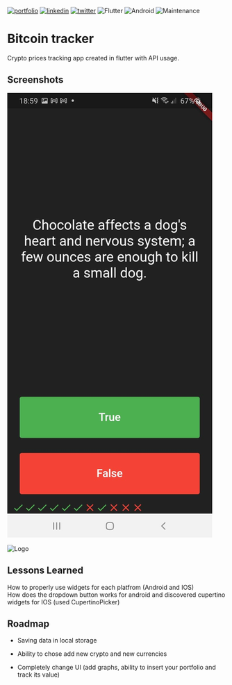 [![portfolio](https://img.shields.io/badge/my_portfolio-000?style=for-the-badge&logo=ko-fi&logoColor=white)](https://jakubsochacki06.github.io/website/)
[![linkedin](https://img.shields.io/badge/linkedin-0A66C2?style=for-the-badge&logo=linkedin&logoColor=white)](https://www.linkedin.com/in/jakub-sochacki-253062238/)
[![twitter](https://img.shields.io/badge/instagram-ff69b4?style=for-the-badge&logo=instagram&logoColor=white)](https://twitter.com/)
![Flutter](https://img.shields.io/badge/Flutter-%2302569B.svg?style=for-the-badge&logo=Flutter&logoColor=white)
![Android](https://img.shields.io/badge/Android-3DDC84?style=flat-square&logo=android&logoColor=white)
![Maintenance](https://img.shields.io/maintenance/no/2022?style=for-the-badge)

# Bitcoin tracker

Crypto prices tracking app created in flutter with API usage.


## Screenshots

![App Screenshot](https://github.com/JakubSochacki06/quizzler_flutter/blob/master/files/photo1.jpg)


![Logo](https://dev-to-uploads.s3.amazonaws.com/uploads/articles/th5xamgrr6se0x5ro4g6.png)


## Lessons Learned

How to properly use widgets for each platfrom (Android and IOS)
<br>
How does the dropdown button works for android and discovered cupertino widgets for IOS (used CupertinoPicker)


## Roadmap

- Saving data in local storage

- Ability to chose add new crypto and new currencies

- Completely change UI (add graphs, ability to insert your portfolio and track its value)


